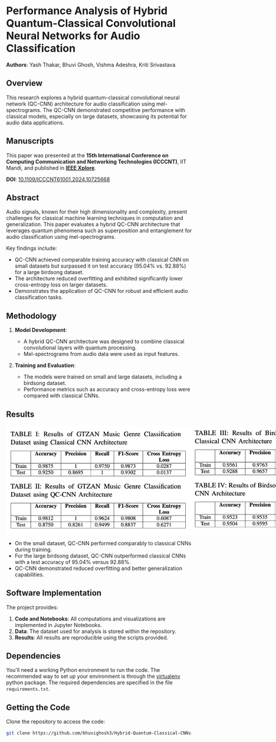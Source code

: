 # Performance Analysis of Hybrid Quantum-Classical Convolutional Neural Networks for Audio Classification

**Authors**: Yash Thakar, Bhuvi Ghosh, Vishma Adeshra, Kriti Srivastava  

## Overview  
This research explores a hybrid quantum-classical convolutional neural network (QC-CNN) architecture for audio classification using mel-spectrograms. The QC-CNN demonstrated competitive performance with classical models, especially on large datasets, showcasing its potential for audio data applications.  

## Manuscripts  
This paper was presented at the **15th International Conference on Computing Communication and Networking Technologies (ICCCNT)**, IIT Mandi, and published in **[IEEE Xplore](https://ieeexplore.ieee.org/document/10725668)**.  

**DOI**: [10.1109/ICCCNT61001.2024.10725668](https://doi.org/10.1109/ICCCNT61001.2024.10725668)  

## Abstract  
Audio signals, known for their high dimensionality and complexity, present challenges for classical machine learning techniques in computation and generalization. This paper evaluates a hybrid QC-CNN architecture that leverages quantum phenomena such as superposition and entanglement for audio classification using mel-spectrograms.  

Key findings include:  
- QC-CNN achieved comparable training accuracy with classical CNN on small datasets but surpassed it on test accuracy (95.04% vs. 92.88%) for a large birdsong dataset.  
- The architecture reduced overfitting and exhibited significantly lower cross-entropy loss on larger datasets.  
- Demonstrates the application of QC-CNN for robust and efficient audio classification tasks.  

## Methodology  
1. **Model Development**:  
   - A hybrid QC-CNN architecture was designed to combine classical convolutional layers with quantum processing.  
   - Mel-spectrograms from audio data were used as input features.  

2. **Training and Evaluation**:  
   - The models were trained on small and large datasets, including a birdsong dataset.  
   - Performance metrics such as accuracy and cross-entropy loss were compared with classical CNNs.  

## Results  

<div style="display: flex; justify-content: space-around;">
    <img src="Readme images/result.png" width="500" />
    <img src="Readme images/result1.png" width="500" />
</div>

- On the small dataset, QC-CNN performed comparably to classical CNNs during training.  
- For the large birdsong dataset, QC-CNN outperformed classical CNNs with a test accuracy of 95.04% versus 92.88%.  
- QC-CNN demonstrated reduced overfitting and better generalization capabilities.  

## Software Implementation  

The project provides:  
1. **Code and Notebooks**: All computations and visualizations are implemented in Jupyter Notebooks.  
2. **Data**: The dataset used for analysis is stored within the repository.  
3. **Results**: All results are reproducible using the scripts provided.  

## Dependencies

You'll need a working Python environment to run the code.
The recommended way to set up your environment is through the
[virtualenv](https://virtualenv.pypa.io/en/latest/) python package.
The required dependencies are specified in the file `requirements.txt`.

## Getting the Code  
Clone the repository to access the code:  

```bash  
git clone https://github.com/bhuvighosh3/Hybrid-Quantum-Classical-CNNs-for-Audio-Classification.git

